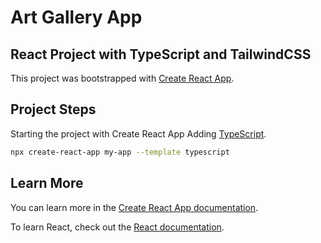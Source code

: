 # Art Gallery App

## React Project with TypeScript and TailwindCSS

This project was bootstrapped with [Create React App](https://github.com/facebook/create-react-app).

## Project Steps

Starting the project with Create React App
Adding [TypeScript](https://create-react-app.dev/docs/adding-typescript).

```bash
npx create-react-app my-app --template typescript
```

## Learn More

You can learn more in the [Create React App documentation](https://facebook.github.io/create-react-app/docs/getting-started).

To learn React, check out the [React documentation](https://reactjs.org/).

